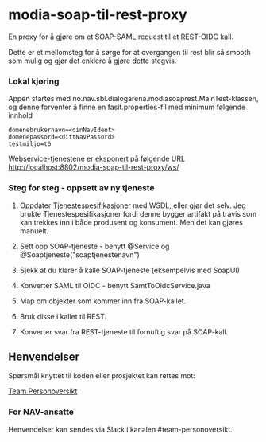# modia-soap-til-rest-proxy
En proxy for å gjøre om et SOAP-SAML request til et REST-OIDC kall.

Dette er et mellomsteg for å sørge for at overgangen til rest blir så smooth som mulig og gjør det enklere å gjøre dette stegvis.

### Lokal kjøring

Appen startes med no.nav.sbl.dialogarena.modiasoaprest.MainTest-klassen, og denne forventer å finne en fasit.properties-fil med minimum følgende innhold
```
domenebrukernavn=<dinNavIdent>
domenepassord=<dittNavPassord>
testmiljo=t6
```

Webservice-tjenestene er eksponert på følgende URL
[http://localhost:8802/modia-soap-til-rest-proxy/ws/](http://localhost:8802/modia-soap-til-rest-proxy/ws/)


### Steg for steg - oppsett av ny tjeneste
1. Oppdater [Tjenestespesifikasjoner](https://github.com/navikt/tjenestespesifikasjoner) med WSDL, eller gjør det selv. Jeg brukte Tjenestespesifikasjoner fordi denne bygger artifakt på travis som kan trekkes inn i både produsent og konsument. Men det kan gjøres manuelt.

2. Sett opp SOAP-tjeneste - benytt @Service og @Soaptjeneste("soaptjenestenavn")

3. Sjekk at du klarer å kalle SOAP-tjeneste (eksempelvis med SoapUI)

4. Konverter SAML til OIDC - benytt SamtToOidcService.java

5. Map om objekter som kommer inn fra SOAP-kallet.

6. Bruk disse i kallet til REST.

7. Konverter svar fra REST-tjeneste til fornuftig svar på SOAP-kall.

## Henvendelser

Spørsmål knyttet til koden eller prosjektet kan rettes mot:

[Team Personoversikt](https://github.com/navikt/info-team-personoversikt)

### For NAV-ansatte

Henvendelser kan sendes via Slack i kanalen #team-personoversikt.
